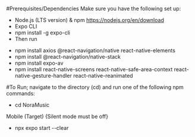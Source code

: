 #Prerequisites/Dependencies
Make sure you have the following set up:
+ Node.js (LTS version) & npm https://nodejs.org/en/download
+ Expo CLI
+ npm install -g expo-cli
+ Then run
- npm install axios @react-navigation/native react-native-elements
- npm install @react-navigation/native-stack
- npm install expo-av
- npm install react-native-screens react-native-safe-area-context react-native-gesture-handler react-native-reanimated

#To Run; navigate to the directory (cd) and run one of the following npm commands:
- cd NoraMusic

Mobile (Target) {Silent mode must be off}
- npx expo start --clear
